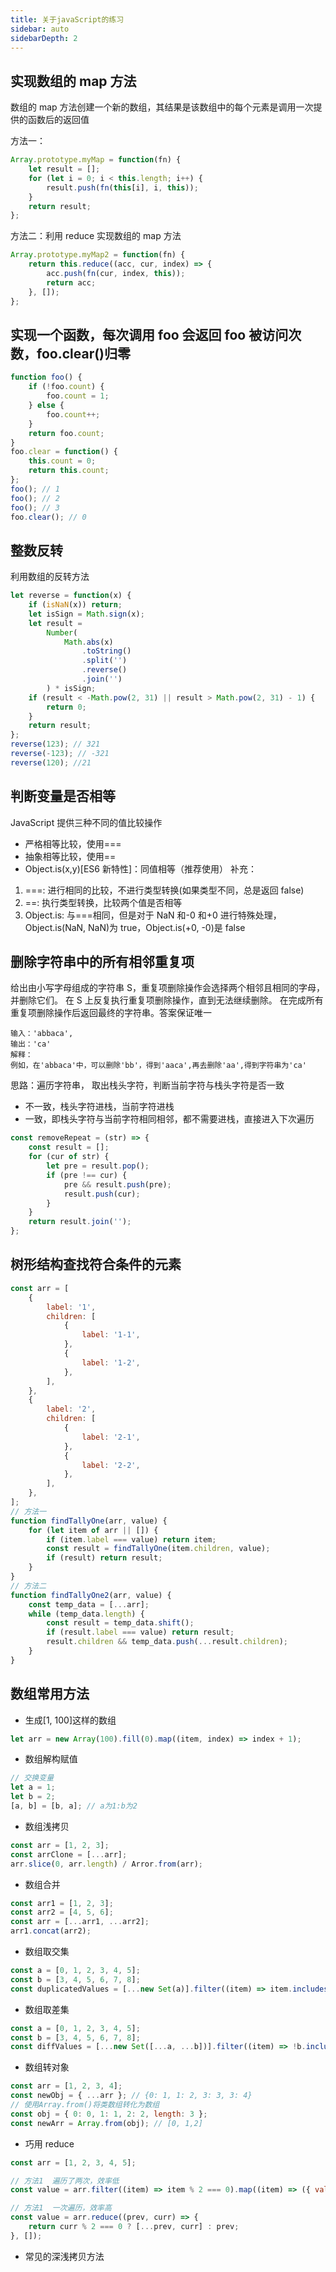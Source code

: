 ```yaml
---
title: 关于javaScript的练习
sidebar: auto
sidebarDepth: 2
---
```


## 实现数组的 map 方法

数组的 map 方法创建一个新的数组，其结果是该数组中的每个元素是调用一次提供的函数后的返回值

方法一：

```js
Array.prototype.myMap = function(fn) {
    let result = [];
    for (let i = 0; i < this.length; i++) {
        result.push(fn(this[i], i, this));
    }
    return result;
};
```

方法二：利用 reduce 实现数组的 map 方法

```js
Array.prototype.myMap2 = function(fn) {
    return this.reduce((acc, cur, index) => {
        acc.push(fn(cur, index, this));
        return acc;
    }, []);
};
```

## 实现一个函数，每次调用 foo 会返回 foo 被访问次数，foo.clear()归零

```js
function foo() {
    if (!foo.count) {
        foo.count = 1;
    } else {
        foo.count++;
    }
    return foo.count;
}
foo.clear = function() {
    this.count = 0;
    return this.count;
};
foo(); // 1
foo(); // 2
foo(); // 3
foo.clear(); // 0
```

## 整数反转

利用数组的反转方法

```js
let reverse = function(x) {
    if (isNaN(x)) return;
    let isSign = Math.sign(x);
    let result =
        Number(
            Math.abs(x)
                .toString()
                .split('')
                .reverse()
                .join('')
        ) * isSign;
    if (result < -Math.pow(2, 31) || result > Math.pow(2, 31) - 1) {
        return 0;
    }
    return result;
};
reverse(123); // 321
reverse(-123); // -321
reverse(120); //21
```

## 判断变量是否相等

JavaScript 提供三种不同的值比较操作

-   严格相等比较，使用===
-   抽象相等比较，使用==
-   Object.is(x,y)[ES6 新特性]：同值相等（推荐使用）
    补充：

1. ===: 进行相同的比较，不进行类型转换(如果类型不同，总是返回 false)
2. ==: 执行类型转换，比较两个值是否相等
3. Object.is: 与===相同，但是对于 NaN 和-0 和+0 进行特殊处理，Object.is(NaN, NaN)为 true，Object.is(+0, -0)是 false

## 删除字符串中的所有相邻重复项

给出由小写字母组成的字符串 S，重复项删除操作会选择两个相邻且相同的字母，并删除它们。
在 S 上反复执行重复项删除操作，直到无法继续删除。
在完成所有重复项删除操作后返回最终的字符串。答案保证唯一

```
输入：'abbaca',
输出：'ca'
解释：
例如，在'abbaca'中，可以删除'bb'，得到'aaca',再去删除'aa',得到字符串为'ca'
```

思路：遍历字符串，
取出栈头字符，判断当前字符与栈头字符是否一致

-   不一致，栈头字符进栈，当前字符进栈
-   一致，即栈头字符与当前字符相同相邻，都不需要进栈，直接进入下次遍历

```js
const removeRepeat = (str) => {
    const result = [];
    for (cur of str) {
        let pre = result.pop();
        if (pre !== cur) {
            pre && result.push(pre);
            result.push(cur);
        }
    }
    return result.join('');
};
```

## 树形结构查找符合条件的元素

```js
const arr = [
    {
        label: '1',
        children: [
            {
                label: '1-1',
            },
            {
                label: '1-2',
            },
        ],
    },
    {
        label: '2',
        children: [
            {
                label: '2-1',
            },
            {
                label: '2-2',
            },
        ],
    },
];
// 方法一
function findTallyOne(arr, value) {
    for (let item of arr || []) {
        if (item.label === value) return item;
        const result = findTallyOne(item.children, value);
        if (result) return result;
    }
}
// 方法二
function findTallyOne2(arr, value) {
    const temp_data = [...arr];
    while (temp_data.length) {
        const result = temp_data.shift();
        if (result.label === value) return result;
        result.children && temp_data.push(...result.children);
    }
}
```

## 数组常用方法

-   生成[1, 100]这样的数组

```js
let arr = new Array(100).fill(0).map((item, index) => index + 1);
```

-   数组解构赋值

```js
// 交换变量
let a = 1;
let b = 2;
[a, b] = [b, a]; // a为1:b为2
```

-   数组浅拷贝

```js
const arr = [1, 2, 3];
const arrClone = [...arr];
arr.slice(0, arr.length) / Arror.from(arr);
```

-   数组合并

```js
const arr1 = [1, 2, 3];
const arr2 = [4, 5, 6];
const arr = [...arr1, ...arr2];
arr1.concat(arr2);
```

-   数组取交集

```js
const a = [0, 1, 2, 3, 4, 5];
const b = [3, 4, 5, 6, 7, 8];
const duplicatedValues = [...new Set(a)].filter((item) => item.includes(item));
```

-   数组取差集

```js
const a = [0, 1, 2, 3, 4, 5];
const b = [3, 4, 5, 6, 7, 8];
const diffValues = [...new Set([...a, ...b])].filter((item) => !b.includes(item) || !a.includes(item));
```

-   数组转对象

```js
const arr = [1, 2, 3, 4];
const newObj = { ...arr }; // {0: 1, 1: 2, 3: 3, 3: 4}
// 使用Array.from()将类数组转化为数组
const obj = { 0: 0, 1: 1, 2: 2, length: 3 };
const newArr = Array.from(obj); // [0, 1,2]
```

-   巧用 reduce

```js
const arr = [1, 2, 3, 4, 5];

// 方法1  遍历了两次，效率低
const value = arr.filter((item) => item % 2 === 0).map((item) => ({ value: item }));

// 方法1  一次遍历，效率高
const value = arr.reduce((prev, curr) => {
    return curr % 2 === 0 ? [...prev, curr] : prev;
}, []);
```

-   常见的深浅拷贝方法
